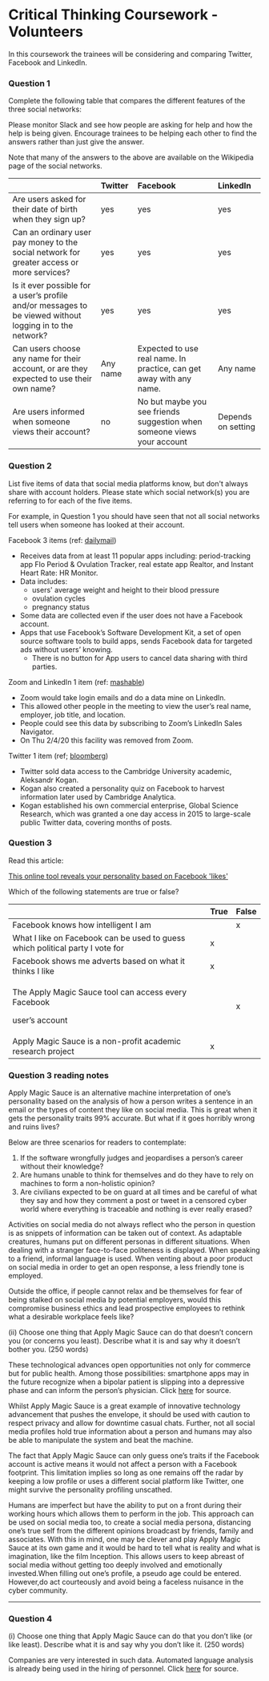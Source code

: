 # Critical Thinking Coursework - Volunteers

In this coursework the trainees will be considering and comparing Twitter, Facebook and LinkedIn. 

### Question 1 

Complete the following table that compares the different features of the three social networks: 

Please monitor Slack and see how people are asking for help and how the help is being given. Encourage trainees to be helping each other to find the answers rather than just give the answer. 

Note that many of the answers to the above are available on the Wikipedia page of the social networks. 

|  | Twitter | Facebook | LinkedIn |
| :--- | :--- | :--- | :--- |
| Are users asked for their date of birth when they sign up? | yes | yes | yes |
| Can an ordinary user pay money to the social network for greater access or more services? | yes | yes | yes |
| Is it ever possible for a user’s profile and/or messages to be viewed without logging in to the network? | yes | yes | yes |
| Can users choose any name for their account, or are they expected to use their own name? | Any name | Expected to use real name. In practice, can get away with any name. | Any name |
| Are users informed when someone views their account? | no | No but maybe you see friends suggestion when someone views your account | Depends on setting |

### Question 2 

List five items of data that social media platforms know, but don't always share with account holders. Please state which social network\(s\) you are referring to for each of the five items. 

For example, in Question 1 you should have seen that not all social networks tell users when someone has looked at their account. 

Facebook 3 items \(ref: [dailymail](https://www.dailymail.co.uk/sciencetech/article-6734805/Facebook-secretly-collects-highly-sensitive-data-popular-apps.html)\)

* Receives data from at least 11 popular apps including: period-tracking app Flo Period & Ovulation Tracker, real estate app Realtor, and Instant Heart Rate: HR Monitor.
* Data includes:
  * users' average weight and height to their blood pressure
  * ovulation cycles 
  * pregnancy status
* Some data are collected even if the user does not have a Facebook account.
* Apps that use Facebook’s Software Development Kit, a set of open source software tools to build apps, sends Facebook data for targeted ads without users’ knowing.
  * There is no button for App users to cancel data sharing with third parties.

Zoom and LinkedIn 1 item \(ref: [mashable](https://mashable.com/article/zoom-linkedin-data-collection/?europe=true)\)

* Zoom would take login emails and do a data mine on LinkedIn.
* This allowed other people in the meeting to view the user’s real name, employer, job title, and location.
* People could see this data by subscribing to Zoom’s LinkedIn Sales Navigator.
* On Thu 2/4/20 this facility was removed from Zoom.

Twitter 1 item \(ref; [bloomberg](https://www.bloomberg.com/news/articles/2018-04-29/twitter-sold-cambridge-analytica-researcher-public-data-access)\)

* Twitter sold data access to the Cambridge University academic, Aleksandr Kogan.
* Kogan also created a personality quiz on Facebook to harvest information later used by Cambridge Analytica.
* Kogan established his own commercial enterprise, Global Science Research, which was granted a one day access in 2015 to large-scale public Twitter data, covering months of posts.

### Question 3 

Read this article: 

[This online tool reveals your personality based on Facebook 'likes' ](https://personaldevelopment.codeyourfuture.io/sessions/pd-session-2/coursework/this-online-tool-reveals-your-personality-based-on-facebook-likes)

Which of the following statements are true or false?   


<table>
  <thead>
    <tr>
      <th style="text-align:left"></th>
      <th style="text-align:left">True</th>
      <th style="text-align:left">False</th>
    </tr>
  </thead>
  <tbody>
    <tr>
      <td style="text-align:left">Facebook knows how intelligent I am</td>
      <td style="text-align:left"></td>
      <td style="text-align:left">x</td>
    </tr>
    <tr>
      <td style="text-align:left">What I like on Facebook can be used to guess which political party I vote
        for</td>
      <td style="text-align:left">x</td>
      <td style="text-align:left"></td>
    </tr>
    <tr>
      <td style="text-align:left">Facebook shows me adverts based on what it thinks I like</td>
      <td style="text-align:left">x</td>
      <td style="text-align:left"></td>
    </tr>
    <tr>
      <td style="text-align:left">
        <p>The Apply Magic Sauce tool can access every Facebook</p>
        <p>user&#x2019;s account</p>
      </td>
      <td style="text-align:left"></td>
      <td style="text-align:left">x</td>
    </tr>
    <tr>
      <td style="text-align:left">Apply Magic Sauce is a non-profit academic research project</td>
      <td style="text-align:left">x</td>
      <td style="text-align:left"></td>
    </tr>
  </tbody>
</table>

### Question 3 reading notes

Apply Magic Sauce is an alternative machine interpretation of one’s personality based on the analysis of how a person writes a sentence in an email or the types of content they like on social media. This is great when it gets the personality traits 99% accurate. But what if it goes horribly wrong and ruins lives?  


Below are three scenarios for readers to contemplate:

1. If the software wrongfully judges and jeopardises a person’s career without their knowledge?
2. Are humans unable to think for themselves and do they have to rely on machines to form a non-holistic opinion?
3. Are civilians expected to be on guard at all times and be careful of what they say and how they comment a post or tweet in a censored cyber world where everything is traceable and nothing is ever really erased?

Activities on social media do not always reflect who the person in question is as snippets of information can be taken out of context. As adaptable creatures, humans put on different personas in different situations. When dealing with a stranger face-to-face politeness is displayed. When speaking to a friend, informal language is used. When venting about a poor product on social media in order to get an open response, a less friendly tone is employed.  


Outside the office, if people cannot relax and be themselves for fear of being stalked on social media by potential employers, would this compromise business ethics and lead prospective employees to rethink what a desirable workplace feels like?

\(ii\) Choose one thing that Apply Magic Sauce can do that doesn’t concern you \(or concerns you least\). Describe what it is and say why it doesn’t bother you. \(250 words\) 

These technological advances open opportunities not only for commerce but for public health. Among those possibilities: smartphone apps may in the future recognize when a bipolar patient is slipping into a depressive phase and can inform the person’s physician. Click [here](https://www.scientificamerican.com/article/the-internet-knows-you-better-than-your-spouse-does/) for source.  


Whilst Apply Magic Sauce is a great example of innovative technology advancement that pushes the envelope, it should be used with caution to respect privacy and allow for downtime casual chats. Further, not all social media profiles hold true information about a person and humans may also be able to manipulate the system and beat the machine.  


The fact that Apply Magic Sauce can only guess one’s traits if the Facebook account is active means it would not affect a person with a Facebook footprint. This limitation implies so long as one remains off the radar by keeping a low profile or uses a different social platform like Twitter, one might survive the personality profiling unscathed.  


Humans are imperfect but have the ability to put on a front during their working hours which allows them to perform in the job. This approach can be used on social media too, to create a social media persona, distancing one’s true self from the different opinions broadcast by friends, family and associates. With this in mind, one may be clever and play Apply Magic Sauce at its own game and it would be hard to tell what is reality and what is imagination, like the film Inception. This allows users to keep abreast of social media without getting too deeply involved and emotionally invested.When filling out one’s profile, a pseudo age could be entered. However,do act courteously and avoid being a faceless nuisance in the cyber community.

--------------------------------------------------------------------------------------------

### Question 4

\(i\) Choose one thing that Apply Magic Sauce can do that you don’t like \(or like least\). Describe what it is and say why you don’t like it. \(250 words\)   


Companies are very interested in such data. Automated language analysis is already being used in the hiring of personnel. Click [here](https://www.scientificamerican.com/article/the-internet-knows-you-better-than-your-spouse-does/) for source.  









